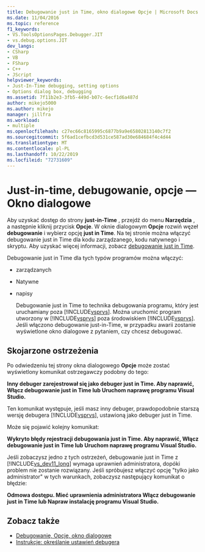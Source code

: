 ```yaml
---
title: Debugowanie just in Time, okno dialogowe Opcje | Microsoft Docs
ms.date: 11/04/2016
ms.topic: reference
f1_keywords:
- VS.ToolsOptionsPages.Debugger.JIT
- vs.debug.options.JIT
dev_langs:
- CSharp
- VB
- FSharp
- C++
- JScript
helpviewer_keywords:
- Just-In-Time debugging, setting options
- Options dialog box, debugging
ms.assetid: 7f11b2e3-3fb5-449d-b07c-6ecf1d6a487d
author: mikejo5000
ms.author: mikejo
manager: jillfra
ms.workload:
- multiple
ms.openlocfilehash: c27ec66c8165995c6877b9a9e65802813140c7f2
ms.sourcegitcommit: 5f6ad1cefbcd3d531ce587ad30e684684f4c4d44
ms.translationtype: MT
ms.contentlocale: pl-PL
ms.lasthandoff: 10/22/2019
ms.locfileid: "72731609"
---
```

# <a name="just-in-time-debugging-options-dialog-box"></a>Just-in-time, debugowanie, opcje ― Okno dialogowe
Aby uzyskać dostęp do strony **just-in-Time** , przejdź do menu **Narzędzia** , a następnie kliknij przycisk **Opcje**. W oknie dialogowym **Opcje** rozwiń węzeł **debugowanie** i wybierz opcję **just in Time**. Na tej stronie można włączyć debugowanie just in Time dla kodu zarządzanego, kodu natywnego i skryptu. Aby uzyskać więcej informacji, zobacz [debugowanie just in Time](../debugger/just-in-time-debugging-in-visual-studio.md).

 Debugowanie just in Time dla tych typów programów można włączyć:

- zarządzanych

- Natywne

- napisy

  Debugowanie just in Time to technika debugowania programu, który jest uruchamiany poza [!INCLUDE[vsprvs](../code-quality/includes/vsprvs_md.md)]. Można uruchomić program utworzony w [!INCLUDE[vsprvs](../code-quality/includes/vsprvs_md.md)] poza środowiskiem [!INCLUDE[vsprvs](../code-quality/includes/vsprvs_md.md)]. Jeśli włączono debugowanie just-in-Time, w przypadku awarii zostanie wyświetlone okno dialogowe z pytaniem, czy chcesz debugować.

## <a name="associated-warnings"></a>Skojarzone ostrzeżenia
 Po odwiedzeniu tej strony okna dialogowego **Opcje** może zostać wyświetlony komunikat ostrzegawczy podobny do tego:

 **Inny debuger zarejestrował się jako debuger just in Time. Aby naprawić, Włącz debugowanie just in Time lub Uruchom naprawę programu Visual Studio.**

 Ten komunikat występuje, jeśli masz inny debuger, prawdopodobnie starszą wersję debugera [!INCLUDE[vsprvs](../code-quality/includes/vsprvs_md.md)], ustawioną jako debuger just in Time.

 Może się pojawić kolejny komunikat:

 **Wykryto błędy rejestracji debugowania just in Time. Aby naprawić, Włącz debugowanie just in Time lub Uruchom naprawę programu Visual Studio.**

 Jeśli zobaczysz jedno z tych ostrzeżeń, debugowanie just in Time z [!INCLUDE[vs_dev11_long](../data-tools/includes/vs_dev11_long_md.md)] wymaga uprawnień administratora, dopóki problem nie zostanie rozwiązany. Jeśli spróbujesz włączyć opcję "tylko jako administrator" w tych warunkach, zobaczysz następujący komunikat o błędzie:

 **Odmowa dostępu. Mieć uprawnienia administratora Włącz debugowanie just in Time lub Napraw instalację programu Visual Studio.**

## <a name="see-also"></a>Zobacz także
- [Debugowanie, Opcje, okno dialogowe](../debugger/debugging-options-dialog-box.md)
- [Instrukcje: określanie ustawień debugera](../debugger/how-to-specify-debugger-settings.md)